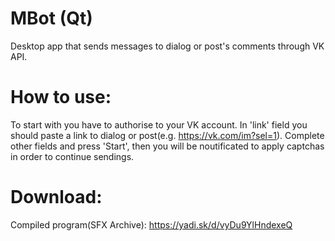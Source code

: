 # MBot (Qt)
Desktop app that sends messages to dialog or post's comments through VK API. 
# How to use:
To start with you have to authorise to your VK account.
In 'link' field you should paste a link to dialog or post(e.g. https://vk.com/im?sel=1).
Complete other fields and press 'Start', then you will be noutificated to apply captchas in order to continue sendings.
# Download:
Compiled program(SFX Archive): https://yadi.sk/d/vyDu9YlHndexeQ
